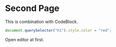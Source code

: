 # Second Page

<style>
.markdown-section {
    overflow: initial!important
}
.honkit-plugin-sandpack {
    width: calc(100% + 200px);
    margin: 0 0 0 -100px;
    background: #EECE34;
}
</style>

This is combination with CodeBlock.

<!-- sandpack:{
  "files": {
    "/src/index.js": {
      "path": "example1/src/index.js"
    },
    "/index.html": {
      "path": "example1/index.html"
    }
  },
  "entry": "/index.html",
  "dependencies": {
    "uuid": "latest"
  }
} -->

```js
document.querySelector("h1").style.color = "red";
```

Open editor at first.

<!-- sandpack:{
  "files": {
    "/src/index.js": {
      "prependCode": "import '/src/index.css'; // Hack to load index.css\n",
      "path": "example2/src/index.js"
    },
    "/src/App.js": {
      "path": "example2/src/App.js",
      "active": true
    },
    "/src/index.css": {
      "path": "example2/src/index.css",
      "hidden": true
    },
    "/index.html": {
      "path": "example2/index.html"
    }
  },
  "entry": "/index.html",
  "environment": "parcel",
  "options": {
    "showLineNumbers": true,
    "showInlineErrors": true,
    "wrapContent": false,
    "editorHeight": 550,
    "editorWidthPercentage": 60
  },
  "honkitSettings": {
    "isOpen": true,
    "hideExitButton": true
  }
} -->
